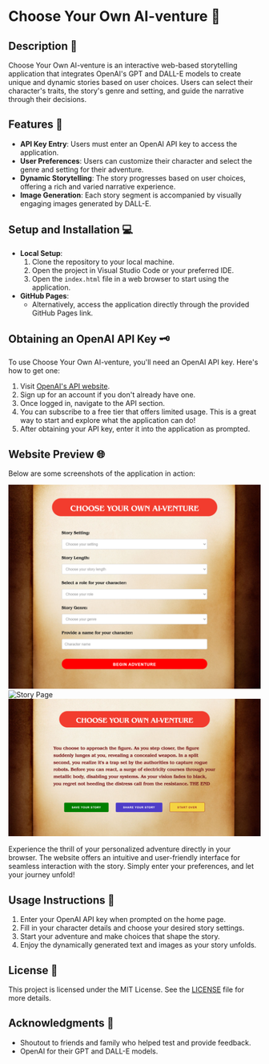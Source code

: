 # Choose Your Own AI-venture 🌟

## Description 📖
Choose Your Own AI-venture is an interactive web-based storytelling application that integrates OpenAI's GPT and DALL-E models to create unique and dynamic stories based on user choices. Users can select their character's traits, the story's genre and setting, and guide the narrative through their decisions.

## Features 🚀
- **API Key Entry**: Users must enter an OpenAI API key to access the application.
- **User Preferences**: Users can customize their character and select the genre and setting for their adventure.
- **Dynamic Storytelling**: The story progresses based on user choices, offering a rich and varied narrative experience.
- **Image Generation**: Each story segment is accompanied by visually engaging images generated by DALL-E.

## Setup and Installation 💻
- **Local Setup**:
  1. Clone the repository to your local machine.
  2. Open the project in Visual Studio Code or your preferred IDE.
  3. Open the `index.html` file in a web browser to start using the application.
- **GitHub Pages**:
  - Alternatively, access the application directly through the provided GitHub Pages link.

## Obtaining an OpenAI API Key 🗝️
To use Choose Your Own AI-venture, you'll need an OpenAI API key. Here's how to get one:
1. Visit [OpenAI's API website](https://openai.com/blog/openai-api).
2. Sign up for an account if you don't already have one.
3. Once logged in, navigate to the API section.
4. You can subscribe to a free tier that offers limited usage. This is a great way to start and explore what the application can do!
5. After obtaining your API key, enter it into the application as prompted.

## Website Preview 🌐
Below are some screenshots of the application in action:

![Story Preferences](./develop/images/preview_userPrefs.png)
![Story Page](/develop/images/preview_storyGen.png)
![THE END](./develop/images/preview_theEnd.png)

Experience the thrill of your personalized adventure directly in your browser. The website offers an intuitive and user-friendly interface for seamless interaction with the story. Simply enter your preferences, and let your journey unfold!

## Usage Instructions 📝
1. Enter your OpenAI API key when prompted on the home page.
2. Fill in your character details and choose your desired story settings.
3. Start your adventure and make choices that shape the story.
4. Enjoy the dynamically generated text and images as your story unfolds.

## License 📜
This project is licensed under the MIT License. See the [LICENSE](LICENSE) file for more details.

## Acknowledgments 👏
- Shoutout to friends and family who helped test and provide feedback.
- OpenAI for their GPT and DALL-E models.
